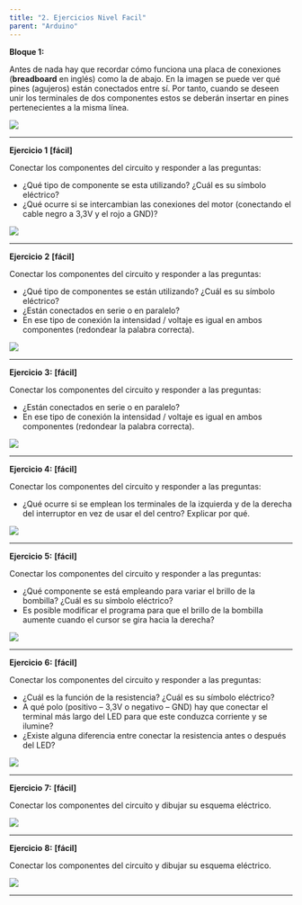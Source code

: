 ```yaml
---
title: "2. Ejercicios Nivel Facil"
parent: "Arduino"
---
```



**Bloque 1:**

Antes de nada hay que recordar cómo funciona una placa de conexiones (**breadboard** en inglés) como la de abajo. En la imagen se puede ver qué pines (agujeros) están conectados entre sí. Por tanto, cuando se deseen unir los terminales de dos componentes estos se deberán insertar en pines pertenecientes a la misma línea.

![](images/breadboard.png)

* * *

**Ejercicio 1** **\[fácil\]**

Conectar los componentes del circuito y responder a las preguntas:

*   ¿Qué tipo de componente se esta utilizando? ¿Cuál es su símbolo eléctrico?
*   ¿Qué ocurre si se intercambian las conexiones del motor (conectando el cable negro a 3,3V y el rojo a GND)?

![](images/exercise1-1%20%281%29.png)

* * *

**Ejercicio** **2** **\[fácil\]**

Conectar los componentes del circuito y responder a las preguntas:

*   ¿Qué tipo de componentes se están utilizando? ¿Cuál es su símbolo eléctrico?
*   ¿Están conectados en serie o en paralelo?
*   En ese tipo de conexión la intensidad / voltaje es igual en ambos componentes (redondear la palabra correcta).

![](images/exercise2.png?time=1730735304246)

* * *

**Ejercicio** **3:** **\[fácil\]**

Conectar los componentes del circuito y responder a las preguntas:

*   ¿Están conectados en serie o en paralelo?
*   En ese tipo de conexión la intensidad / voltaje es igual en ambos componentes (redondear la palabra correcta).

![](images/exercise3.png)

* * *

**Ejercicio 4:** **\[fácil\]**

Conectar los componentes del circuito y responder a las preguntas:

*   ¿Qué ocurre si se emplean los terminales de la izquierda y de la derecha del interruptor en vez de usar el del centro? Explicar por qué.

![](images/exercise4.png)

* * *

**Ejercicio** **5:** **\[fácil\]**

Conectar los componentes del circuito y responder a las preguntas:

*   ¿Qué componente se está empleando para variar el brillo de la bombilla? ¿Cuál es su símbolo eléctrico?
*   Es posible modificar el programa para que el brillo de la bombilla aumente cuando el cursor se gira hacia la derecha?

![](images/exercise5-1.png)

* * *

**Ejercicio** **6:** **\[fácil\]**

Conectar los componentes del circuito y responder a las preguntas:

*   ¿Cuál es la función de la resistencia? ¿Cuál es su símbolo eléctrico?
*   A qué polo (positivo – 3,3V o negativo – GND) hay que conectar el terminal más largo del LED para que este conduzca corriente y se ilumine?
*   ¿Existe alguna diferencia entre conectar la resistencia antes o después del LED?

![](images/exercise7.png)

* * *

****Ejercicio**** **7:** **\[fácil\]**

Conectar los componentes del circuito y dibujar su esquema eléctrico.

![](images/exercise8.png)

* * *

**Ejercicio** **8:** **\[fácil\]**

Conectar los componentes del circuito y dibujar su esquema eléctrico.

![](images/exercise9.png)

* * *